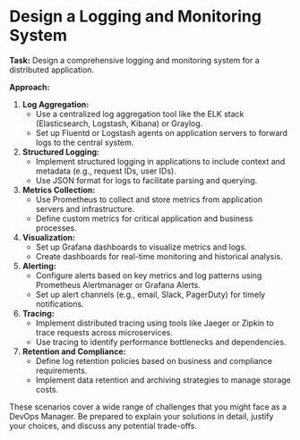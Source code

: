 # Design a Logging and Monitoring System

**Task:** Design a comprehensive logging and monitoring system for a distributed application.

**Approach:**

1. **Log Aggregation:**
    - Use a centralized log aggregation tool like the ELK stack (Elasticsearch, Logstash, Kibana) or Graylog.
    - Set up Fluentd or Logstash agents on application servers to forward logs to the central system.
2. **Structured Logging:**
    - Implement structured logging in applications to include context and metadata (e.g., request IDs, user IDs).
    - Use JSON format for logs to facilitate parsing and querying.
3. **Metrics Collection:**
    - Use Prometheus to collect and store metrics from application servers and infrastructure.
    - Define custom metrics for critical application and business processes.
4. **Visualization:**
    - Set up Grafana dashboards to visualize metrics and logs.
    - Create dashboards for real-time monitoring and historical analysis.
5. **Alerting:**
    - Configure alerts based on key metrics and log patterns using Prometheus Alertmanager or Grafana Alerts.
    - Set up alert channels (e.g., email, Slack, PagerDuty) for timely notifications.
6. **Tracing:**
    - Implement distributed tracing using tools like Jaeger or Zipkin to trace requests across microservices.
    - Use tracing to identify performance bottlenecks and dependencies.
7. **Retention and Compliance:**
    - Define log retention policies based on business and compliance requirements.
    - Implement data retention and archiving strategies to manage storage costs.

These scenarios cover a wide range of challenges that you might face as a DevOps Manager. Be prepared to explain your solutions in detail, justify your choices, and discuss any potential trade-offs.